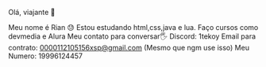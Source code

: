 Olá, viajante 👋

Meu nome é Rian 😓
Estou estudando html,css,java e lua.
Faço cursos como devmedia e Alura
Meu contato para conversar🖐
Discord: 1tekoy
Email para contrato: 0000112105156xsp@gmail.com (Mesmo que ngm use isso)
Meu Numero: 19996124457
